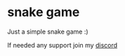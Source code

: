# snake game

Just a simple snake game :)

If needed any support join my [discord](https://discord.gg/BSfXFmB)
